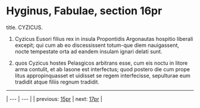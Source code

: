 # Hyginus, Fabulae, section 16pr

title. CYZICUS.



1. Cyzicus Eusori filius rex in insula Propontidis Argonautas hospitio liberali excepit; qui cum ab eo discessissent totum-que diem nauigassent, nocte tempestate orta ad eandem insulam ignari delati sunt.



2. quos Cyzicus hostes Pelasgicos arbitrans esse, cum eis noctu in litore arma contulit, et ab Iasone est interfectus; quod postero die cum prope litus appropinquasset et uidisset se regem interfecisse, sepulturae eum tradidit atque filiis regnum tradidit.



---

| --- | --- |
| previous: [15pr](../15pr/) | next: [17pr](../17pr/) |